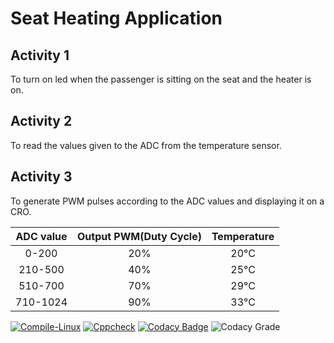 # Seat Heating Application 
## Activity 1
To turn on led when the passenger is sitting on the seat and the heater is on.

## Activity 2
To read the values given to the ADC from the temperature sensor.

## Activity 3
To generate PWM pulses according to the ADC values and displaying it on a CRO.

|ADC value|Output PWM(Duty Cycle)|Temperature|
|:--:|:--:|:--:|
|0-200|20%|20°C|
|210-500|40%|25°C|
|510-700|70%|29°C|
|710-1024|90%|33°C|

[![Compile-Linux](https://github.com/saivikas9490/stepin_casestudy_embedded/actions/workflows/compile.yml/badge.svg)](https://github.com/saivikas9490/stepin_casestudy_embedded/actions/workflows/compile.yml)
[![Cppcheck](https://github.com/saivikas9490/stepin_casestudy_embedded/actions/workflows/cppcheck.yml/badge.svg)](https://github.com/saivikas9490/stepin_casestudy_embedded/actions/workflows/cppcheck.yml)
[![Codacy Badge](https://app.codacy.com/project/badge/Grade/5fe6dc7f97ad446e9021b21e7b25a818)](https://www.codacy.com/gh/saivikas9490/stepin_casestudy_embedded/dashboard?utm_source=github.com&amp;utm_medium=referral&amp;utm_content=saivikas9490/stepin_casestudy_embedded&amp;utm_campaign=Badge_Grade)
![Codacy Grade](https://www.code-inspector.com/project/28764/status/svg)

